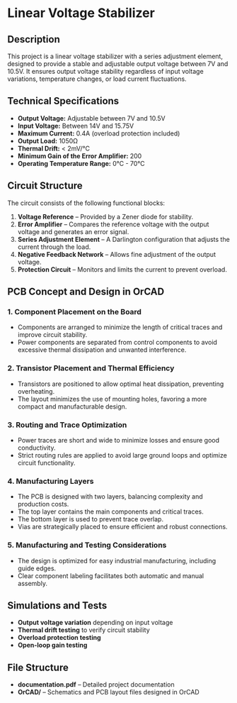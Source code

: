 # Linear Voltage Stabilizer

## Description
This project is a linear voltage stabilizer with a series adjustment element, designed to provide a stable and adjustable output voltage between 7V and 10.5V. It ensures output voltage stability regardless of input voltage variations, temperature changes, or load current fluctuations.

## Technical Specifications
* **Output Voltage:** Adjustable between 7V and 10.5V
* **Input Voltage:** Between 14V and 15.75V
* **Maximum Current:** 0.4A (overload protection included)
* **Output Load:** 1050Ω
* **Thermal Drift:** < 2mV/°C
* **Minimum Gain of the Error Amplifier:** 200
* **Operating Temperature Range:** 0°C - 70°C

## Circuit Structure
The circuit consists of the following functional blocks:
1. **Voltage Reference** – Provided by a Zener diode for stability.
2. **Error Amplifier** – Compares the reference voltage with the output voltage and generates an error signal.
3. **Series Adjustment Element** – A Darlington configuration that adjusts the current through the load.
4. **Negative Feedback Network** – Allows fine adjustment of the output voltage.
5. **Protection Circuit** – Monitors and limits the current to prevent overload.

## PCB Concept and Design in OrCAD

### 1. Component Placement on the Board
* Components are arranged to minimize the length of critical traces and improve circuit stability.
* Power components are separated from control components to avoid excessive thermal dissipation and unwanted interference.

### 2. Transistor Placement and Thermal Efficiency
* Transistors are positioned to allow optimal heat dissipation, preventing overheating.
* The layout minimizes the use of mounting holes, favoring a more compact and manufacturable design.

### 3. Routing and Trace Optimization
* Power traces are short and wide to minimize losses and ensure good conductivity.
* Strict routing rules are applied to avoid large ground loops and optimize circuit functionality.

### 4. Manufacturing Layers
* The PCB is designed with two layers, balancing complexity and production costs.
* The top layer contains the main components and critical traces.
* The bottom layer is used to prevent trace overlap.
* Vias are strategically placed to ensure efficient and robust connections.

### 5. Manufacturing and Testing Considerations
* The design is optimized for easy industrial manufacturing, including guide edges.
* Clear component labeling facilitates both automatic and manual assembly.

## Simulations and Tests
* **Output voltage variation** depending on input voltage
* **Thermal drift testing** to verify circuit stability
* **Overload protection testing**
* **Open-loop gain testing**

## File Structure
* **documentation.pdf** – Detailed project documentation
* **OrCAD/** – Schematics and PCB layout files designed in OrCAD
